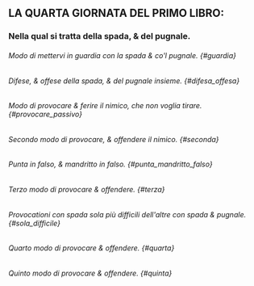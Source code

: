 ## LA QUARTA GIORNATA DEL PRIMO LIBRO:

### Nella qual si tratta della spada, & del pugnale.

###### Modo di mettervi in guardia con la spada & co'l pugnale. {#guardia}

###### Difese, & offese della spada, & del pugnale insieme. {#difesa_offesa}

###### Modo di provocare & ferire il nimico, che non voglia tirare. {#provocare_passivo}

###### Secondo modo di provocare, & offendere il nimico. {#seconda}

###### Punta in falso, & mandritto in falso. {#punta_mandritto_falso}

###### Terzo modo di provocare & offendere. {#terza}

###### Provocationi con spada sola più difficili dell'altre con spada & pugnale. {#sola_difficile}

###### Quarto modo di provocare & offendere. {#quarta}

###### Quinto modo di provocare & offendere. {#quinta}